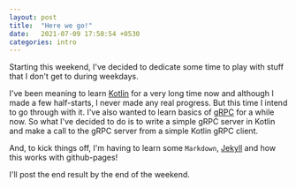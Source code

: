 ```yaml
---
layout: post
title:  "Here we go!"
date:   2021-07-09 17:50:54 +0530
categories: intro
---
```

Starting this weekend, I've decided to dedicate some time to play with stuff that I don't get to during weekdays.

I've been meaning to learn [Kotlin][kotlin] for a very long time now and although I made a few half-starts, I never made any real progress. But this time I intend to go through with it. I've also wanted to learn basics of [gRPC][grpc] for a while now. So what I've decided to do is to write a simple gRPC server in Kotlin and make a call to the gRPC server from a simple Kotlin gRPC client.

And, to kick things off, I'm having to learn some `Markdown`, [Jekyll][jekyll-gh] and how this works with github-pages!

I'll post the end result by the end of the weekend. 

[kotlin]:     https://kotlinlang.org
[grpc]:       https://grpc.io/
[jekyll-gh]:  https://github.com/jekyll/jekyll
